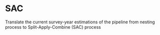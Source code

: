 # SAC
Translate the current survey-year estimations of the pipeline from nesting process to Split-Apply-Combine (SAC) process
